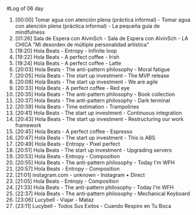 #Log of 06 day

1. [00:00] Tomar agua con atención plena (práctica informal) - Tomar agua con atención plena (práctica informal) - La pequeña guía de mindfulness
1. [01:26] Sala de Espera con AlvinSch - Sala de Espera con AlvinSch - LA CHICA "Mi desorden de múltiple personalidad artística"
1. [19:20] Hola Beats - Entropy - Infinite loop
1. [19:22] Hola Beats - A perfect coffee - Irish
1. [19:24] Hola Beats - A perfect coffee - Latte
1. [20:03] Hola Beats - The anti-pattern philosophy - Moral fatigue
1. [20:05] Hola Beats - The start up investment - The MVP release
1. [20:08] Hola Beats - The start up investment - We are agile
1. [20:33] Hola Beats - A perfect coffee - Red eye
1. [20:35] Hola Beats - The anti-pattern philosophy - Book collection
1. [20:37] Hola Beats - The anti-pattern philosophy - Dark terminal
1. [20:39] Hola Beats - Time estimation - Trampolines
1. [20:41] Hola Beats - The start up investment - Continuous integration
1. [20:43] Hola Beats - The start up investment - Restructuring our work framework
1. [20:45] Hola Beats - A perfect coffee - Espresso
1. [20:47] Hola Beats - The start up investment - This is ABS
1. [20:49] Hola Beats - Entropy - Pixel perfect
1. [20:51] Hola Beats - The start up investment - Upgrading servers
1. [20:53] Hola Beats - Entropy - Composition
1. [20:55] Hola Beats - The anti-pattern philosophy - Today I'm WFH
1. [20:57] Hola Beats - Entropy - Composition
1. [21:01] instagram.com - unknown - Instagram • Direct
1. [21:05] Hola Beats - Entropy - Composition
1. [21:33] Hola Beats - The anti-pattern philosophy - Today I'm WFH
1. [22:37] Hola Beats - The anti-pattern philosophy - Mechanical Keyboard
1. [23:06] Lucybell - Viajar - Mataz
1. [23:11] Lucybell - Todos Sus Exitos - Cuando Respiro en Tu Boca
